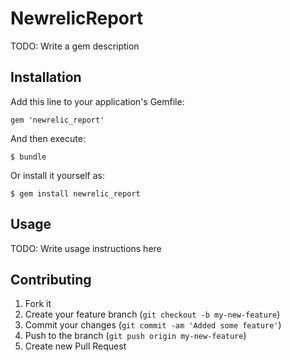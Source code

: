 # NewrelicReport

TODO: Write a gem description

## Installation

Add this line to your application's Gemfile:

    gem 'newrelic_report'

And then execute:

    $ bundle

Or install it yourself as:

    $ gem install newrelic_report

## Usage

TODO: Write usage instructions here

## Contributing

1. Fork it
2. Create your feature branch (`git checkout -b my-new-feature`)
3. Commit your changes (`git commit -am 'Added some feature'`)
4. Push to the branch (`git push origin my-new-feature`)
5. Create new Pull Request
